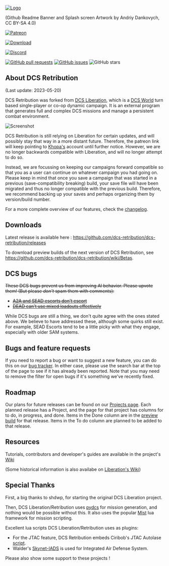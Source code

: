 [![Logo](https://github.com/dcs-retribution/dcs-retribution/raw/main/resources/ui/splash_screen.png)](https://shdwp.github.io/ukraine/)

(Github Readme Banner and Splash screen Artwork by Andriy Dankovych, CC BY-SA 4.0)

[![Patreon](https://img.shields.io/badge/patreon-become%20a%20patron-orange?logo=patreon)](https://patreon.com/khopa)

[![Download](https://img.shields.io/github/downloads/dcs-retribution/dcs-retribution/total?label=Download)](https://github.com/dcs-retribution/dcs-retribution/releases)

[![Discord](https://img.shields.io/discord/1015931619187621999?label=Discord&logo=discord)](https://discord.gg/b4x34Bg4We)

[![GitHub pull requests](https://img.shields.io/github/issues-pr/dcs-retribution/dcs-retribution)](https://github.com/dcs-retribution/dcs-retribution/pulls)
[![GitHub issues](https://img.shields.io/github/issues/dcs-retribution/dcs-retribution)](https://github.com/dcs-retribution/dcs-retribution/issues)
![GitHub stars](https://img.shields.io/github/stars/dcs-retribution/dcs-retribution?style=social)

## About DCS Retribution 
(Last update: 2023-05-20)

DCS Retribution was forked from [DCS Liberation](https://github.com/dcs-liberation/dcs_liberation),
which is a [DCS World](https://www.digitalcombatsimulator.com/en/products/world/) turn based single-player or co-op dynamic campaign. 
It is an external program that generates full and complex DCS missions and manage a persistent combat environment.

![Screenshot](https://user-images.githubusercontent.com/315852/120939254-0b4a9f80-c6cc-11eb-82f5-ce3f8d714bfe.png)

DCS Retribution is still relying on Liberation for certain updates,
and will possibly stay that way in a more distant future. Therefore,
the patreon link will keep pointing to [Khopa's](https://github.com/Khopa) account until further notice.
However, we are no longer backwards compatible with Liberation, and will no longer attempt to do so.

Instead, we are focussing on keeping our campaigns forward compatible so that you as a user
can continue on whatever campaign you had going on.
Please keep in mind that once you save a campaign that was started
in a previous (save-compatibility breaking) build, your save file
will have been migrated and thus no longer compatible with the previous build.
Therefore, we recommend backing up your saves and perhaps organizing them by version/build number.

For a more complete overview of our features, check the
[changelog](https://github.com/dcs-retribution/dcs-retribution/blob/main/changelog.md).

## Downloads

Latest release is available here : https://github.com/dcs-retribution/dcs-retribution/releases

To download preview builds of the next version of DCS Retribution, see https://github.com/dcs-retribution/dcs-retribution/wiki/Betas.

## DCS bugs

~~These DCS bugs prevent us from improving AI behavior. Please upvote them! (But please
_don't_ spam them with comments):~~

* ~~[A2A and SEAD escorts don't escort](https://forums.eagle.ru/topic/251798-options-for-alternate-ai-escort-behavior/?tab=comments#comment-4668033)~~
* ~~[DEAD can't use mixed loadouts effectively](https://forums.eagle.ru/topic/271941-ai-rtbs-after-firing-decoys-despite-full-load-of-bombs/)~~

While DCS bugs are still a thing, we don't quite agree with the ones stated above.
We believe to have addressed these, although some quirks still exist.
For example, SEAD Escorts tend to be a little picky with what they engage,
especially with older SAM systems.

## Bugs and feature requests

If you need to report a bug or want to suggest a new feature, you can do this on our 
[bug tracker](https://github.com/dcs-retribution/dcs-retribution/issues).
In either case, please use the search bar at the top of the page to see if it has already been reported.
Note that you may need to remove the filter for open bugs if it's something we've recently fixed.

## Roadmap

Our plans for future releases can be found on our
[Projects page](https://github.com/dcs-retribution/dcs-retribution/projects).
Each planned release has a Project, and the page for that project has columns for to do,
in progress, and done. Items in the Done column are in the
[preview build](https://github.com/dcs-retribution/dcs-retribution/wiki/Betas)
for that release. Items in the To do column are planned to be added to that release.

## Resources

Tutorials, contributors and developer's guides are available in the project's
[Wiki](https://github.com/dcs-retribution/dcs-retribution/wiki/)

(Some historical information is also availabe on
[Liberation's Wiki](https://github.com/dcs-liberation/dcs_liberation/wiki/))

## Special Thanks

First, a big thanks to shdwp, for starting the original DCS Liberation project. 

Then, DCS Liberation/Retribution uses [pydcs](https://github.com/pydcs/dcs) for mission generation, and nothing would be possible without this.
It also uses the popular [Mist](https://github.com/mrSkortch/MissionScriptingTools) lua framework for mission scripting.

Excellent lua scripts DCS Liberation/Retribution uses as plugins:

* For the JTAC feature, DCS Retribution embeds Ciribob's JTAC Autolase [script](https://github.com/ciribob/DCS-JTACAutoLaze).
* Walder's [Skynet-IADS](https://github.com/walder/Skynet-IADS) is used for Integrated Air Defense System.

Please also show some support to these projects ! 
